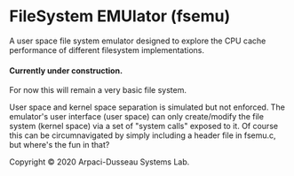 # FileSystem EMUlator (fsemu)

A user space file system emulator designed to explore the CPU cache performance of different filesystem implementations.

#### Currently under construction.

For now this will remain a very basic file system.

User space and kernel space separation is simulated but not enforced. The emulator's user interface (user space) can only create/modify the file system (kernel space) via a set of "system calls" exposed to it. Of course this can be circumnavigated by simply including a header file in fsemu.c, but where's the fun in that?

Copyright © 2020 Arpaci-Dusseau Systems Lab.
